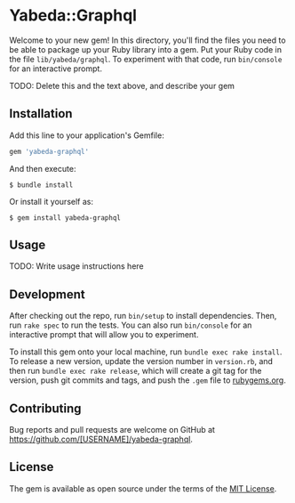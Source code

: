 # Yabeda::Graphql

Welcome to your new gem! In this directory, you'll find the files you need to be able to package up your Ruby library into a gem. Put your Ruby code in the file `lib/yabeda/graphql`. To experiment with that code, run `bin/console` for an interactive prompt.

TODO: Delete this and the text above, and describe your gem

## Installation

Add this line to your application's Gemfile:

```ruby
gem 'yabeda-graphql'
```

And then execute:

    $ bundle install

Or install it yourself as:

    $ gem install yabeda-graphql

## Usage

TODO: Write usage instructions here

## Development

After checking out the repo, run `bin/setup` to install dependencies. Then, run `rake spec` to run the tests. You can also run `bin/console` for an interactive prompt that will allow you to experiment.

To install this gem onto your local machine, run `bundle exec rake install`. To release a new version, update the version number in `version.rb`, and then run `bundle exec rake release`, which will create a git tag for the version, push git commits and tags, and push the `.gem` file to [rubygems.org](https://rubygems.org).

## Contributing

Bug reports and pull requests are welcome on GitHub at https://github.com/[USERNAME]/yabeda-graphql.


## License

The gem is available as open source under the terms of the [MIT License](https://opensource.org/licenses/MIT).
